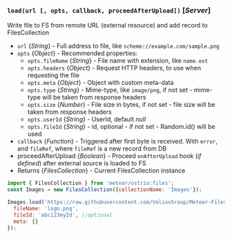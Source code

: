 ### `load(url [, opts, callback, proceedAfterUpload])` [*Server*]

Write file to FS from remote URL (external resource) and add record to FilesCollection

- `url` {*String*} - Full address to file, like `scheme://example.com/sample.png`
- `opts` {*Object*} - Recommended properties:
  - `opts.fileName` {*String*} - File name with extension, like `name.ext`
  - `opts.headers` {*Object*} - Request HTTP headers, to use when requesting the file
  - `opts.meta` {*Object*} - Object with custom meta-data
  - `opts.type` {*String*} - Mime-type, like `image/png`, if not set - mime-type will be taken from response headers
  - `opts.size` {*Number*} - File size in bytes, if not set - file size will be taken from response headers
  - `opts.userId` {*String*} - UserId, default *null*
  - `opts.fileId` {*String*} - id, optional - if not set - Random.id() will be used
- `callback` {*Function*} - Triggered after first byte is received. With `error`, and `fileRef`, where `fileRef` is a new record from DB
- proceedAfterUpload {*Boolean*} - Proceed `onAfterUpload` hook (*if defined*) after external source is loaded to FS
- Returns {*FilesCollection*} - Current FilesCollection instance

```js
import { FilesCollection } from 'meteor/ostrio:files';
const Images = new FilesCollection({collectionName: 'Images'});

Images.load('https://raw.githubusercontent.com/VeliovGroup/Meteor-Files/master/logo.png', {
  fileName: 'logo.png',
  fileId: 'abc123myId', //optional
  meta: {}
});
```
